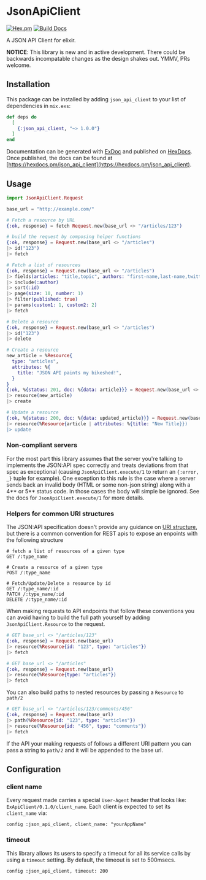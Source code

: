 # JsonApiClient
[![Hex.pm](https://img.shields.io/hexpm/v/json_api_client.svg)](https://hex.pm/packages/json_api_client)
[![Build Docs](https://img.shields.io/badge/hexdocs-release-blue.svg)](https://hexdocs.pm/json_api_client)

A JSON API Client for elixir.

**NOTICE**: This library is new and in active development. There could be
backwards incompatable changes as the design shakes out. YMMV, PRs welcome.

## Installation

This package can be installed
by adding `json_api_client` to your list of dependencies in `mix.exs`:

```elixir
def deps do
  [
    {:json_api_client, "~> 1.0.0"}
  ]
end
```

Documentation can be generated with [ExDoc](https://github.com/elixir-lang/ex_doc)
and published on [HexDocs](https://hexdocs.pm). Once published, the docs can
be found at [https://hexdocs.pm/json_api_client](https://hexdocs.pm/json_api_client).

## Usage

```elixir
import JsonApiClient.Request

base_url = "http://example.com/"

# Fetch a resource by URL
{:ok, response} = fetch Request.new(base_url <> "/articles/123")

# build the request by composing helper functions
{:ok, response} = Request.new(base_url <> "/articles")
|> id("123")
|> fetch

# Fetch a list of resources
{:ok, response} = Request.new(base_url <> "/articles")
|> fields(articles: "title,topic", authors: "first-name,last-name,twitter")
|> include(:author)
|> sort(:id)
|> page(size: 10, number: 1)
|> filter(published: true)
|> params(custom1: 1, custom2: 2)
|> fetch

# Delete a resource
{:ok, response} = Request.new(base_url <> "/articles")
|> id("123")
|> delete

# Create a resource
new_article = %Resource{
  type: "articles",
  attributes: %{
    title: "JSON API paints my bikeshed!",
  }
}
{:ok, %{status: 201, doc: %{data: article}}} = Request.new(base_url <> "/articles")
|> resource(new_article)
|> create

# Update a resource
{:ok, %{status: 200, doc: %{data: updated_article}}} = Request.new(base_url <> "/articles")
|> resource(%Resource{article | attributes: %{title: "New Title}})
|> update

```

### Non-compliant servers

For the most part this library assumes that the server you're talking to implements the JSON:API spec correctly and treats deviations from that spec as exceptional (causing `JsonApiClient.execute/1` to return an `{:error, _}` tuple for example). One exception to this rule is the case where a server sends back an invalid body (HTML or some non-json string) along with a 4** or 5** status code. In those cases the body will simple be ignored. See the docs for `JsonApiClient.execute/1` for more details.

### Helpers for common URI structures

The JSON:API specification doesn't provide any guidance on [URI structure](http://jsonapi.org/faq/#position-uri-structure-custom-endpoints), but there is a common convention for REST apis to expose an enpoints with the following structure

```
# fetch a list of resources of a given type
GET /:type_name

# Create a resource of a given type
POST /:type_name

# Fetch/Update/Delete a resource by id
GET /:type_name/:id
PATCH /:type_name/:id
DELETE /:type_name/:id
```

When making requests to API endpoints that follow these conventions you can avoid having to build the full path yourself by adding `JsonApiClient.Resource` to the request.

```elixir
# GET base_url <> "/articles/123"
{:ok, response} = Request.new(base_url)
|> resource(%Resource{id: "123", type: "articles"})
|> fetch

# GET base_url <> "/articles"
{:ok, response} = Request.new(base_url)
|> resource(%Resource{type: "articles"})
|> fetch
```

You can also build paths to nested resources by passing a `Resource` to `path/2`

```elixir
# GET base_url <> "/articles/123/comments/456"
{:ok, response} = Request.new(base_url)
|> path(%Resource{id: "123", type: "articles"})
|> resource(%Resource{id: "456", type: "comments"})
|> fetch
```

If the API your making requests of follows a different URI pattern you can pass a string to `path/2` and it will be appended to the base url.

## Configuration

### client name

Every request made carries a special `User-Agent` header that looks like: `ExApiClient/0.1.0/client_name`. Each client is expected to set its `client_name` via:

```
config :json_api_client, client_name: "yourAppName"
```

### timeout

This library allows its users to specify a timeout for all its service calls by using a `timeout` setting. By default, the timeout is set to 500msecs.

```
config :json_api_client, timeout: 200
```
